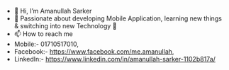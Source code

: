 - 👋 Hi, I’m Amanullah Sarker
- 👀 Passionate about developing Mobile Application, learning new things & switching into new Technology 🥶
- 📫 How to reach me 
- Mobile:- 01710517010, 
- Facebook:- https://www.facebook.com/me.amanullah, 
- LinkedIn:- https://www.linkedin.com/in/amanullah-sarker-1102b817a/

<!---
amanullah33/amanullah33 is a ✨ special ✨ repository because its `README.md` (this file) appears on your GitHub profile.
You can click the Preview link to take a look at your changes.
--->
